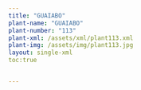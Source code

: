 ```yaml
---
title: "GUAIABO"
plant-name: "GUAIABO"
plant-number: "113"
plant-xml: /assets/xml/plant113.xml
plant-img: /assets/img/plant113.jpg
layout: single-xml
toc:true


---
```

